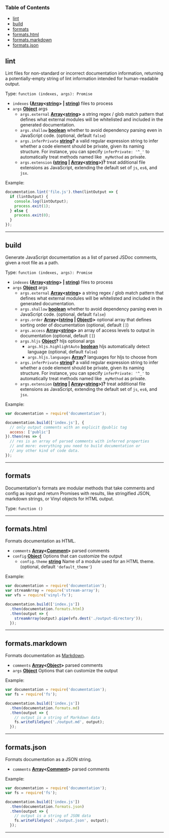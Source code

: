 <!-- Generated by documentation.js. Update this documentation by updating the source code. -->

### Table of Contents

-   [lint][1]
-   [build][2]
-   [formats][3]
-   [formats.html][4]
-   [formats.markdown][5]
-   [formats.json][6]

## lint

Lint files for non-standard or incorrect documentation
information, returning a potentially-empty string
of lint information intended for human-readable output.

Type: `function (indexes, args): Promise`

-   `indexes` **([Array][7]&lt;[string][8]> | [string][8])** files to process
-   `args` **[Object][9]** args
    -   `args.external` **[Array][7]&lt;[string][8]>** a string regex / glob match pattern
        that defines what external modules will be whitelisted and included in the
        generated documentation.
    -   `args.shallow` **[boolean][10]** whether to avoid dependency parsing
        even in JavaScript code. (optional, default `false`)
    -   `args.inferPrivate` **[string][8]?** a valid regular expression string
        to infer whether a code element should be private, given its naming structure.
        For instance, you can specify `inferPrivate: '^_'` to automatically treat
        methods named like `_myMethod` as private.
    -   `args.extension` **([string][8] \| [Array][7]&lt;[string][8]>)?** treat additional file extensions
        as JavaScript, extending the default set of `js`, `es6`, and `jsx`.

Example:

```javascript
documentation.lint('file.js').then(lintOutput => {
  if (lintOutput) {
    console.log(lintOutput);
    process.exit(1);
  } else {
    process.exit(0);
  }
});
```

* * *

## build

Generate JavaScript documentation as a list of parsed JSDoc
comments, given a root file as a path.

Type: `function (indexes, args): Promise`

-   `indexes` **([Array][7]&lt;[string][8]> | [string][8])** files to process
-   `args` **[Object][9]** args
    -   `args.external` **[Array][7]&lt;[string][8]>** a string regex / glob match pattern
        that defines what external modules will be whitelisted and included in the
        generated documentation.
    -   `args.shallow` **[boolean][10]** whether to avoid dependency parsing
        even in JavaScript code. (optional, default `false`)
    -   `args.order` **[Array][7]&lt;([string][8] \| [Object][9])>** optional array that
        defines sorting order of documentation (optional, default `[]`)
    -   `args.access` **[Array][7]&lt;[string][8]>** an array of access levels
        to output in documentation (optional, default `[]`)
    -   `args.hljs` **[Object][9]?** hljs optional args
        -   `args.hljs.highlightAuto` **[boolean][10]** hljs automatically detect language (optional, default `false`)
        -   `args.hljs.languages` **[Array][7]?** languages for hljs to choose from
    -   `args.inferPrivate` **[string][8]?** a valid regular expression string
        to infer whether a code element should be private, given its naming structure.
        For instance, you can specify `inferPrivate: '^_'` to automatically treat
        methods named like `_myMethod` as private.
    -   `args.extension` **([string][8] \| [Array][7]&lt;[string][8]>)?** treat additional file extensions
        as JavaScript, extending the default set of `js`, `es6`, and `jsx`.

Example:

```javascript
var documentation = require('documentation');

documentation.build(['index.js'], {
  // only output comments with an explicit @public tag
  access: ['public']
}).then(res => {
  // res is an array of parsed comments with inferred properties
  // and more: everything you need to build documentation or
  // any other kind of code data.
});
```

* * *

## formats

Documentation's formats are modular methods that take comments
and config as input and return Promises with results,
like stringified JSON, markdown strings, or Vinyl objects for HTML
output.

Type: `function ()`

* * *

## formats.html

Formats documentation as HTML.

-   `comments` **[Array][7]&lt;[Comment][11]>** parsed comments
-   `config` **[Object][9]** Options that can customize the output
    -   `config.theme` **[string][8]** Name of a module used for an HTML theme. (optional, default `'default_theme'`)

Example:

```javascript
var documentation = require('documentation');
var streamArray = require('stream-array');
var vfs = require('vinyl-fs');

documentation.build(['index.js'])
  .then(documentation.formats.html)
  .then(output => {
    streamArray(output).pipe(vfs.dest('./output-directory'));
  });
```

* * *

## formats.markdown

Formats documentation as
[Markdown][12].

-   `comments` **[Array][7]&lt;[Object][9]>** parsed comments
-   `args` **[Object][9]** Options that can customize the output

Example:

```javascript
var documentation = require('documentation');
var fs = require('fs');

documentation.build(['index.js'])
  .then(documentation.formats.md)
  .then(output => {
    // output is a string of Markdown data
    fs.writeFileSync('./output.md', output);
  });
```

* * *

## formats.json

Formats documentation as a JSON string.

-   `comments` **[Array][7]&lt;[Comment][11]>** parsed comments

Example:

```javascript
var documentation = require('documentation');
var fs = require('fs');

documentation.build(['index.js'])
  .then(documentation.formats.json)
  .then(output => {
    // output is a string of JSON data
    fs.writeFileSync('./output.json', output);
  });
```

* * *

[1]: #lint

[2]: #build

[3]: #formats

[4]: #formatshtml

[5]: #formatsmarkdown

[6]: #formatsjson

[7]: https://developer.mozilla.org/docs/Web/JavaScript/Reference/Global_Objects/Array

[8]: https://developer.mozilla.org/docs/Web/JavaScript/Reference/Global_Objects/String

[9]: https://developer.mozilla.org/docs/Web/JavaScript/Reference/Global_Objects/Object

[10]: https://developer.mozilla.org/docs/Web/JavaScript/Reference/Global_Objects/Boolean

[11]: https://developer.mozilla.org/docs/Web/API/Comment/Comment

[12]: http://daringfireball.net/projects/markdown/
